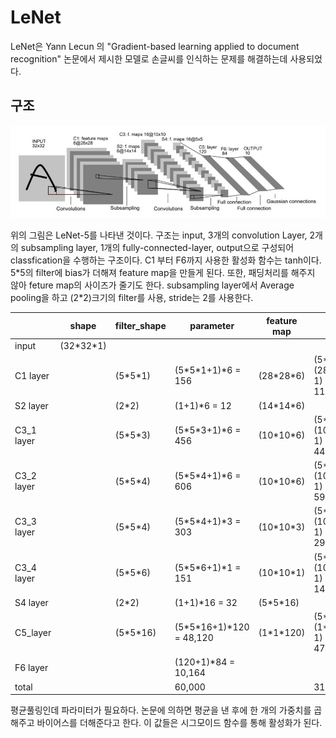 # LeNet

LeNet은 Yann Lecun 의 "Gradient-based learning applied to document recognition" 논문에서 제시한 모델로 손글씨를 인식하는 문제를 해결하는데 사용되었다.



## 구조

![LeNet](..\img\LeNet.jpg)

위의 그림은 LeNet-5를 나타낸 것이다.
구조는 input, 3개의 convolution Layer, 2개의 subsampling layer, 1개의 fully-connected-layer, output으로 구성되어 classfication을 수행하는 구조이다. 
C1 부터 F6까지 사용한 활성화 함수는 tanh이다.
5\*5의 filter에 bias가 더해져 feature map을 만들게 된다. 또한, 패딩처리를 해주지 않아 feture map의 사이즈가 줄기도 한다.
subsampling layer에서 Average pooling을 하고 (2\*2)크기의 filter를 사용, stride는 2를 사용한다.

|            | shape      | filter_shape | parameter                  | feature map | sum                                | product                          |
| ---------- | ---------- | ------------ | -------------------------- | ----------- | ---------------------------------- | -------------------------------- |
| input      | (32*32\*1) |              |                            |             |                                    |                                  |
| C1 layer   |            | (5\*5\*1)    | (5\*5\*1+1)\*6 = 156       | (28\*28\*6) | (5\*5\*1)\*(28\*28\*6-1) = 117,575 | (5\*5\*1)\*(28\*28\*6) = 117,600 |
| S2 layer   |            | (2\*2)       | (1+1)\*6 = 12              | (14\*14\*6) |                                    |                                  |
| C3_1 layer |            | (5\*5\*3)    | (5\*5\*3+1)\*6 = 456       | (10\*10\*6) | (5\*5\*3)\*(10\*10\*6-1) = 44,925  | (5\*5\*3)\*(10\*10\*6) = 45,000  |
| C3_2 layer |            | (5\*5\*4)    | (5\*5\*4+1)\*6 = 606       | (10\*10\*6) | (5\*5\*4)\*(10\*10\*6-1) = 59,900  | (5\*5\*4)\*(10\*10\*6) = 60,000  |
| C3_3 layer |            | (5\*5\*4)    | (5\*5\*4+1)\*3 = 303       | (10\*10\*3) | (5\*5\*4)\*(10\*10\*3-1) = 29,900  | (5\*5\*4)\*(10\*10\*3) = 30,000  |
| C3_4 layer |            | (5\*5\*6)    | (5\*5\*6+1)\*1 = 151       | (10\*10\*1) | (5\*5\*6)\*(10\*10\*1-1) = 14,850  | (5\*5\*6)\*(10\*10\*1) = 15,000  |
| S4 layer   |            | (2\*2)       | (1+1)\*16 = 32             | (5\*5\*16)  |                                    |                                  |
| C5_layer   |            | (5\*5\*16)   | (5\*5\*16+1)\*120 = 48,120 | (1\*1\*120) | (5\*5\*16)\*(1\*1\*120-1) = 47,600 | (5\*5\*16)\*(1\*1\*120) = 48,000 |
| F6 layer   |            |              | (120+1)\*84 = 10,164       |             |                                    |                                  |
| total      |            |              | 60,000                     |             | 314,750                            | 315,600                          |

평균풀링인데 파라미터가 필요하다. 논문에 의하면 평균을 낸 후에 한 개의 가중치를 곱해주고 바이어스를 더해준다고 한다. 이 값들은 시그모이드 함수를 통해 활성화가 된다.